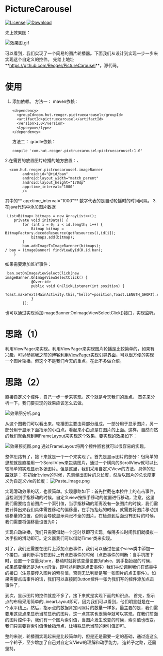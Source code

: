 # PictureCarousel
[![License](https://img.shields.io/badge/license-Apache%202-green.svg)](https://www.apache.org/licenses/LICENSE-2.0)
[![Download](https://api.bintray.com/packages/tangsiyuan/maven/myokhttp/images/download.svg) ](https://https://bintray.com/reoger112/maven/pictruecarousel)

先上效果图：


![效果图.gif](http://upload-images.jianshu.io/upload_images/2178834-0f229b48ce074c32.gif?imageMogr2/auto-orient/strip)


可以看到，我们实现了一个简易的图片轮播器。下面我们从设计到实现一步一步来实现这个自定义的控件。
先给上地址**<https://github.com/Reoger/PictureCarousel>**，源代码。

# 使用
1.  添加依赖。
    方法一：
    maven依赖：
    ```
    <dependency>
      <groupId>com.hut.reoger.pictruecarousel</groupId>
      <artifactId>pictruecarousel</artifactId>
      <version>1.0</version>
      <type>pom</type>
    </dependency>
    ```
    方法二：
    gradle依赖：
    ```
    compile 'com.hut.reoger.pictruecarousel:pictruecarousel:1.0'
    ```


2.在需要的放置图片轮播的地方放置：、
```
  <com.hut.reoger.pictruecarousel.imageBanner
        android:id="@+id/ban"
        android:layout_width="match_parent"
        android:layout_height="170dp"
        app:time_interval="1000"
        />
```
其中的**   app:time_interval="1000"** 数字代表的是自动轮播时的时间间隔。
3. 在java代码中添加图片数据
```
 List<Bitmap> bitmaps = new ArrayList<>();
    private void initData() {
        for (int i = 0; i < id.length; i++) {
            Bitmap bitmap = BitmapFactory.decodeResource(getResources(),id[i]);
            bitmaps.add(bitmap);
        }
        ban.addImageToImageBarnner(bitmaps);
/ ban = (imageBanner) findViewById(R.id.ban);
    }
```
如果需要添加监听事件：
```
 ban.setOnImageViewSelectClick(new imageBanner.OnImageViewSelectClick() {
            @Override
            public void OnClickListener(int position) {
                Toast.makeText(MainActivity.this,"hello"+position,Toast.LENGTH_SHORT).show();
            }
        });
```
也可以通过实现添加imageBanner.OnImageViewSelectClick()接口，实现监听。

# 思路（1）

利用ViewPager来实现。利用ViewPager来实现图片轮播是比较简单的，如果有兴趣，可以参照我之前的博客[利用ViewPager实现引导界面](http://blog.csdn.net/reoger/article/details/53039048)，可以很方便的实现一个图片轮播。但这个不是我们今天的重点。在此不多做介绍。

# 思路（2）
直接自定义个控件，自己一步一步来实现。这个就是今天我们的重点。
首先来分析一下，我们要实现的效果应该怎么去做。

![效果图分析.png](http://upload-images.jianshu.io/upload_images/2178834-fa859c84cdebb0e8.png?imageMogr2/auto-orient/strip%7CimageView2/2/w/1240)

从这个图我们可以看出来，轮播图主要由两部分组成，一部分用于显示图片，另一部分用于显示下面指示的小白点。看起来小白点是在图片的上面。这样，自然而然的我们就会想到用FrameLayout来实现这个效果，要实现的效果如下：

![效果预览图.png](http://upload-images.jianshu.io/upload_images/2178834-aa167c88e5cfaf9c.png?imageMogr2/auto-orient/strip%7CimageView2/2/w/1240)
通过FrameLayout将两个控件嵌套就可以很容易的实现。

整体思路有了，接下来就是一个一个来实现了。首先是显示图片的部分：很简单的思想就是直接用一个ScrollView来包装图片，通过一个横向的ScrollView就可以比较简单的实现显示多张图片。但是这里，我们采用自定义View的方法，具体的思路就是：
在初始化view的时候，先测量出图片的总长度，然后以图片的总长度定义为自定义vie的长度：
![Paste_Image.png](http://upload-images.jianshu.io/upload_images/2178834-1ef7fcb5a1de9759.png?imageMogr2/auto-orient/strip%7CimageView2/2/w/1240)

实现滑动效果的话，也很简单。实现思路如下：首先拦截在本控件上的点击事件，当检测到手指移动的时候，自定义view按照手移动的位置进行移动，注意，这里我们需要给当前图片一个索引值，当手指移动的距离没有一张图片的时候，我们需要计算出来我们具体需要移动的偏移量，在手指抬起的时候，就需要将图片移动到偏移量的位置，否则会导致显示两张不全的图片。在检测到后面没有图片的时候，我们需要将偏移量设置为0；

实现自动轮播，我们只需要借助一个定时器即可实现。每隔多长时间我们就模拟一次手指的滑动即可。定义器我们可以借助Timer类来实现。

对了，我们还需要在图片上添加点击事件，我们可以通过在这个view类中添加一个接口，当判断手指在图片上有点击事件的时候（点击事件的判断：当手机按下时，设置一个变量为ture，移动时就将该变量设置为false，到手指抬起的时候，如果该变量还是为true的话，即可以判断是点击事件）我们手动调用我们在该类中的接口（注意要传入图片的索引值，否则无法判断是哪一张图片的点击事件）。如果需要点击事件的话，我们可以直接同Button控件一张为我们写的控件添加点击事件了。

到次，显示图片的控件就差不多了，接下来就是实现下面的知识点。
首先，指示点的布局采用简单的LinearLayout即可，因为我们可以看到，他们明显就是在一个水平线上。然后，指示点的数据肯定同照片的数量一样多。最主要的是，我们需要用这些点来显示当前显示的图片，这一点其实也很简单就可以实现。在我们前面的图片控件中，我们有一个图片索引值，当图片发生改变的时候，索引值也改变。我们只需要将索引值传给指示点，让特殊显示当前的索引值即可。

整的来说，轮播图实现起来是比较简单的，但是还是需要一定的基础，通过造这么一个轮子，至少增加了自己对自定义View的理解和动手能力。
造轮子之路，还需坚持。